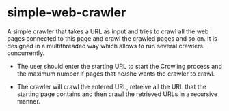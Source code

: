 # simple-web-crawler
A simple crawler that takes a URL as input and tries to crawl all the web pages connected to this page and crawl the crawled pages and so on. It is designed in a multithreaded way which allows to run several crawlers concurrently.

- The user should enter the starting URL to start the Crowling process and the maximum number if pages that he/she wants the crawler to crawl.

- The crawler will crawl the entered URL, retreive all the URL that the starting page contains and then crawl the retrieved URLs in a recursive manner.

